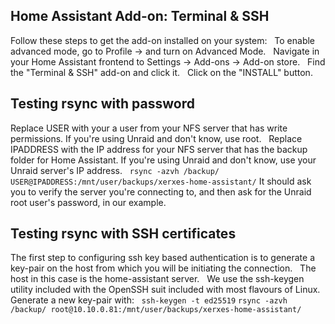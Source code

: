 ## Home Assistant Add-on: Terminal & SSH
Follow these steps to get the add-on installed on your system:  
To enable advanced mode, go to Profile -> and turn on Advanced Mode.  
Navigate in your Home Assistant frontend to Settings -> Add-ons -> Add-on store.  
Find the "Terminal & SSH" add-on and click it.  
Click on the "INSTALL" button.  
## Testing rsync with password
Replace USER with your a user from your NFS server that has write permissions. If you're using Unraid and don't know, use root.  
Replace IPADDRESS with the IP address for your NFS server that has the backup folder for Home Assistant. If you're using Unraid and don't know, use your Unraid server's IP address.  
```rsync -azvh /backup/ USER@IPADDRESS:/mnt/user/backups/xerxes-home-assistant/```
It should ask you to verify the server you're connecting to, and then ask for the Unraid root user's password, in our example.  
## Testing rsync with SSH certificates
The first step to configuring ssh key based authentication is to generate a key-pair on the host from which you will be initiating the connection.  
The host in this case is the home-assistant server.  
We use the ssh-keygen utility included with the OpenSSH suit included with most flavours of Linux.  
Generate a new key-pair with:  
```ssh-keygen -t ed25519```
```rsync -azvh /backup/ root@10.10.0.81:/mnt/user/backups/xerxes-home-assistant/```